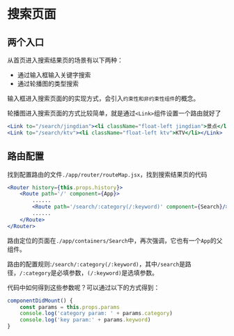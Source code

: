 # 搜索页面

## 两个入口

从首页进入搜索结果页的场景有以下两种：

- 通过输入框输入关键字搜索
- 通过轮播图的类型搜索

输入框进入搜索页面的的实现方式，会引入`约束性和非约束性组件`的概念。

轮播图进入搜索页面的方式比较简单，就是通过`<Link>`组件设置一个路由就好了

```jsx
<Link to="/search/jingdian"><li className="float-left jingdian">景点</li></Link>
<Link to="/search/ktv"><li className="float-left ktv">KTV</li></Link>
```


## 路由配置

找到配置路由的文件`./app/router/routeMap.jsx`，找到搜索结果页的代码

```jsx
<Router history={this.props.history}>
    <Route path='/' component={App}>
        ......
        <Route path='/search/:category(/:keyword)' component={Search}/>
        ......
    </Route>
</Router>
```

路由定位的页面在`./app/containers/Search`中，再次强调，它也有一个`App`的父组件。

路由的配置规则:`/search/:category(/:keyword)`，其中`/search`是路径，`/:category`是必填参数，`(/:keyword)`是选填参数。


代码中如何得到这些参数呢？可以通过以下的方式得到：

```jsx
componentDidMount() {
    const params = this.props.params
    console.log('category param: ' + params.category)
    console.log('key param:' + params.keyword)
}
```
